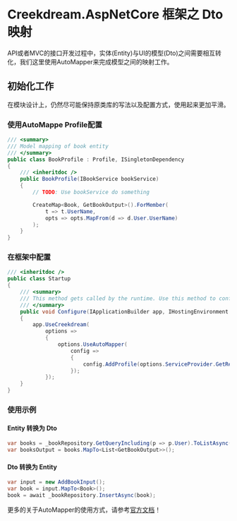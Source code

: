 # Creekdream.AspNetCore 框架之 Dto映射

API或者MVC的接口开发过程中，实体(Entity)与UI的模型(Dto)之间需要相互转化，我们这里使用AutoMapper来完成模型之间的映射工作。

## 初始化工作

在模块设计上，仍然尽可能保持原类库的写法以及配置方式，使用起来更加平滑。

### 使用AutoMappe Profile配置
``` csharp
/// <summary>
/// Model mapping of book entity
/// </summary>
public class BookProfile : Profile, ISingletonDependency
{
    /// <inheritdoc />
    public BookProfile(IBookService bookService)
    {
        // TODO: Use bookService do something

        CreateMap<Book, GetBookOutput>().ForMember(
            t => t.UserName,
            opts => opts.MapFrom(d => d.User.UserName)
        );
    }
}
```

### 在框架中配置
``` csharp
/// <inheritdoc />
public class Startup
{
    /// <summary>
    /// This method gets called by the runtime. Use this method to configure the HTTP request pipeline.
    /// </summary>
    public void Configure(IApplicationBuilder app, IHostingEnvironment env)
    {
        app.UseCreekdream(
            options =>
            {
                options.UseAutoMapper(
                    config =>
                    {
                        config.AddProfile(options.ServiceProvider.GetRequiredService<BookProfile>());
                    });
            });
    }
}
```

### 使用示例

#### Entity 转换为 Dto
``` csharp
var books = _bookRepository.GetQueryIncluding(p => p.User).ToListAsync();
var booksOutput = books.MapTo<List<GetBookOutput>>();
```

#### Dto 转换为 Entity
``` csharp
var input = new AddBookInput();
var book = input.MapTo<Book>();
book = await _bookRepository.InsertAsync(book);
```

更多的关于AutoMapper的使用方式，请参考[官方文档](http://docs.automapper.org/en/stable/Getting-started.html)！